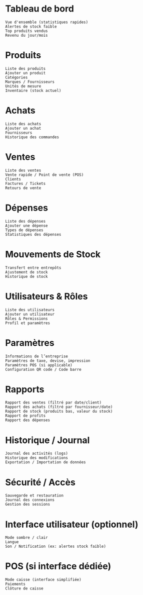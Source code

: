 # Tableau de bord

    Vue d'ensemble (statistiques rapides)
    Alertes de stock faible
    Top produits vendus
    Revenu du jour/mois

# Produits

    Liste des produits
    Ajouter un produit
    Catégories
    Marques / Fournisseurs
    Unités de mesure
    Inventaire (stock actuel)

# Achats

    Liste des achats
    Ajouter un achat
    Fournisseurs
    Historique des commandes

# Ventes

    Liste des ventes
    Vente rapide / Point de vente (POS)
    Clients
    Factures / Tickets
    Retours de vente

# Dépenses

    Liste des dépenses
    Ajouter une dépense
    Types de dépenses
    Statistiques des dépenses

# Mouvements de Stock

    Transfert entre entrepôts
    Ajustement de stock
    Historique de stock

# Utilisateurs & Rôles

    Liste des utilisateurs
    Ajouter un utilisateur
    Rôles & Permissions
    Profil et paramètres

# Paramètres

    Informations de l’entreprise
    Paramètres de taxe, devise, impression
    Paramètres POS (si applicable)
    Configuration QR code / Code barre

# Rapports

    Rapport des ventes (filtré par date/client)
    Rapport des achats (filtré par fournisseur/date)
    Rapport de stock (produits bas, valeur du stock)
    Rapport de profits
    Rapport des dépenses

# Historique / Journal

    Journal des activités (logs)
    Historique des modifications
    Exportation / Importation de données

# Sécurité / Accès

    Sauvegarde et restauration
    Journal des connexions
    Gestion des sessions

# Interface utilisateur (optionnel)

    Mode sombre / clair
    Langue
    Son / Notification (ex: alertes stock faible)

# POS (si interface dédiée)

    Mode caisse (interface simplifiée)
    Paiements
    Clôture de caisse